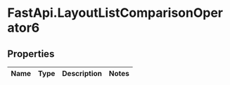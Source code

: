 # FastApi.LayoutListComparisonOperator6

## Properties
Name | Type | Description | Notes
------------ | ------------- | ------------- | -------------
